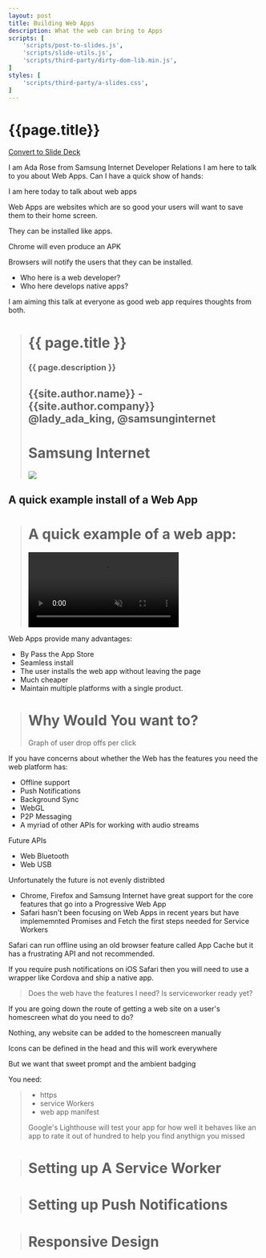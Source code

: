 ```yaml
---
layout: post
title: Building Web Apps
description: What the web can bring to Apps
scripts: [
	'scripts/post-to-slides.js',
	'scripts/slide-utils.js',
	'scripts/third-party/dirty-dom-lib.min.js',
]
styles: [
	'scripts/third-party/a-slides.css',
]
---
```


# {{page.title}}

<!-- Link to trigger conversion script -->
[Convert to Slide Deck](#aslides)

I am Ada Rose from Samsung Internet Developer Relations I am here to talk to you about Web Apps. Can I have a quick show of hands:

I am here today to talk about web apps

Web Apps are websites which are so good your users will want to save them to their home screen.

They can be installed like apps.

Chrome will even produce an APK

Browsers will notify the users that they can be installed.

* Who here is a web developer?
* Who here develops native apps?

I am aiming this talk at everyone as good web app requires thoughts from both.

<script>window.setDynamicSlide(window.elByEl());</script>

<!-- This slide uses information from _config.yml -->
<blockquote class="dark" style="background-image: url('images/bird1.jpg');">
<div>
<h1>{{ page.title }}</h1>
<h3>{{ page.description }}</h3>
<h2>{{site.author.name}} - {{site.author.company}}
<br />
@lady_ada_king, @samsunginternet
</h2>
</div>
<div>
<h1>Samsung Internet</h1>
<p>
<img src="https://pbs.twimg.com/profile_images/787926197971935232/-0aIDbJ3.jpg" style="border-radius: 10%;" />
</p>
</div>
</blockquote>

## A quick example install of a Web App


<!-- This slide uses information from _config.yml -->
<script>window.setDynamicSlide(window.playVideo);</script>
<blockquote class="dark">
<h1>A quick example of a web app:</h1>
<video src="images/add-to-homescreen.m4v" autoplay="true" muted></video>
</blockquote>


Web Apps provide many advantages:

* By Pass the App Store
* Seamless install
* The user installs the web app without leaving the page
* Much cheaper
* Maintain multiple platforms with a single product.

> # Why Would You want to?
> Graph of user drop offs per click

If you have concerns about whether the Web has the features you need the web platform has:

* Offline support
* Push Notifications
* Background Sync
* WebGL
* P2P Messaging
* A myriad of other APIs for working with audio streams

Future APIs

* Web Bluetooth
* Web USB


Unfortunately the future is not evenly distribted

* Chrome, Firefox and Samsung Internet have great support for the core features that go into a Progressive Web App
* Safari hasn't been focusing on Web Apps in recent years but have implememnted Promises and Fetch the first steps needed for Service Workers

Safari can run offline using an old browser feature called App Cache but it has a frustrating API and not recommended.

If you require push notifications on iOS Safari then you will need to use a wrapper like Cordova and ship a native app.

> Does the web have the features I need?
> Is serviceworker ready yet?

If you are going down the route of getting a web site on a user's homescreen what do you need to do?

Nothing, any website can be added to the homescreen manually

Icons can be defined in the head and this will work everywhere

But we want that sweet prompt and the ambient badging

You need:

> * https
> * service Workers
> * web app manifest
>
> Google's Lighthouse will test your app for how well it behaves like an app to rate it out of hundred to help you find anythign you missed

> # Setting up A Service Worker

> # Setting up Push Notifications

> # Responsive Design

<script>

	// Add links to deep link into slides
	var blockquote = Array.from(document.querySelectorAll('blockquote'));
	var newSpans = [];
	document.querySelector('a[href="#aslides"]').addEventListener('click', function () {
		newSpans.forEach(function (s) {
			s.removeEventListener('click', onclick);
			s.remove();
		});
		newSpans.splice(0);
	});
	blockquote.forEach(function (el) {
		var span = document.createElement('span');
		newSpans.push(span);
		span.textContent = ' View Slide';
		span.addEventListener('click', function onclick() {
			window.removeHashChangeEventListener();
			newSpans.forEach(function (s) {
				s.removeEventListener('click', onclick);
				s.remove();
			});
			init().then(function () {
				document.querySelector('.a-slides_slide-container').dispatchEvent(new CustomEvent('a-slides_goto-slide', {detail: {slide: el.parentNode}}));
			});
		});
		span.setAttribute('class', 'slide-view-button');
		el.appendChild(span);
	});
</script>
